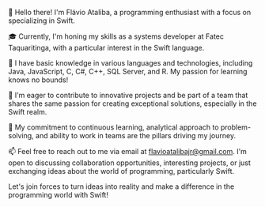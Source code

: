 👋 Hello there! I'm Flávio Ataliba, a programming enthusiast with a focus on specializing in Swift.

🎓 Currently, I'm honing my skills as a systems developer at Fatec Taquaritinga, with a particular interest in the Swift language.

🌱 I have basic knowledge in various languages and technologies, including Java, JavaScript, C, C#, C++, SQL Server, and R. My passion for learning knows no bounds!

💼 I'm eager to contribute to innovative projects and be part of a team that shares the same passion for creating exceptional solutions, especially in the Swift realm.

🚀 My commitment to continuous learning, analytical approach to problem-solving, and ability to work in teams are the pillars driving my journey.

📫 Feel free to reach out to me via email at flavioatalibajr@gmail.com. I'm open to discussing collaboration opportunities, interesting projects, or just exchanging ideas about the world of programming, particularly Swift.

Let's join forces to turn ideas into reality and make a difference in the programming world with Swift!

<!---
FlavioAtaliba/FlavioAtaliba is a ✨ special ✨ repository because its `README.md` (this file) appears on your GitHub profile.
You can click the Preview link to take a look at your changes.
--->
